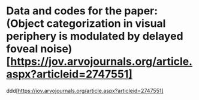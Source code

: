 # Data and codes for the paper: **(Object categorization in visual periphery is modulated by delayed foveal noise)**[https://jov.arvojournals.org/article.aspx?articleid=2747551] 

ddd[https://jov.arvojournals.org/article.aspx?articleid=2747551]
